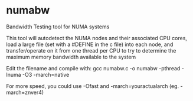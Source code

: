 # numabw
Bandwidth Testing tool for NUMA systems

This tool will autodetect the NUMA nodes and their associated CPU cores, load a large file (set with a #DEFINE in the c file) into each node, and transfer/operate on it from one thread per CPU to try to determine the maximum memory bandwidth available to the system

Edit the filename and compile with:
gcc numabw.c -o numabw -pthread -lnuma -O3 -march=native

For more speed, you could use -Ofast and -march=youractualarch (eg. -march=znver4)
